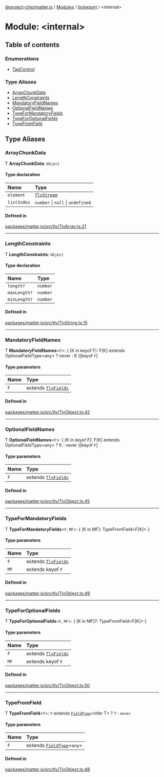 [@project-chip/matter.js](../README.md) / [Modules](../modules.md) / [tlv/export](tlv_export.md) / \<internal\>

# Module: \<internal\>

## Table of contents

### Enumerations

- [TagControl](../enums/tlv_export._internal_.TagControl.md)

### Type Aliases

- [ArrayChunkData](tlv_export._internal_.md#arraychunkdata)
- [LengthConstraints](tlv_export._internal_.md#lengthconstraints)
- [MandatoryFieldNames](tlv_export._internal_.md#mandatoryfieldnames)
- [OptionalFieldNames](tlv_export._internal_.md#optionalfieldnames)
- [TypeForMandatoryFields](tlv_export._internal_.md#typeformandatoryfields)
- [TypeForOptionalFields](tlv_export._internal_.md#typeforoptionalfields)
- [TypeFromField](tlv_export._internal_.md#typefromfield)

## Type Aliases

### ArrayChunkData

Ƭ **ArrayChunkData**: `Object`

#### Type declaration

| Name | Type |
| :------ | :------ |
| `element` | [`TlvStream`](tlv_export.md#tlvstream) |
| `listIndex` | `number` \| ``null`` \| `undefined` |

#### Defined in

[packages/matter.js/src/tlv/TlvArray.ts:21](https://github.com/project-chip/matter.js/blob/904d0c9b952b91f28a21803759c5e5c66ee4d272/packages/matter.js/src/tlv/TlvArray.ts#L21)

___

### LengthConstraints

Ƭ **LengthConstraints**: `Object`

#### Type declaration

| Name | Type |
| :------ | :------ |
| `length?` | `number` |
| `maxLength?` | `number` |
| `minLength?` | `number` |

#### Defined in

[packages/matter.js/src/tlv/TlvString.ts:15](https://github.com/project-chip/matter.js/blob/904d0c9b952b91f28a21803759c5e5c66ee4d272/packages/matter.js/src/tlv/TlvString.ts#L15)

___

### MandatoryFieldNames

Ƭ **MandatoryFieldNames**\<`F`\>: \{ [K in keyof F]: F[K] extends OptionalFieldType\<any\> ? never : K }[keyof `F`]

#### Type parameters

| Name | Type |
| :------ | :------ |
| `F` | extends [`TlvFields`](tlv_export.md#tlvfields) |

#### Defined in

[packages/matter.js/src/tlv/TlvObject.ts:42](https://github.com/project-chip/matter.js/blob/904d0c9b952b91f28a21803759c5e5c66ee4d272/packages/matter.js/src/tlv/TlvObject.ts#L42)

___

### OptionalFieldNames

Ƭ **OptionalFieldNames**\<`F`\>: \{ [K in keyof F]: F[K] extends OptionalFieldType\<any\> ? K : never }[keyof `F`]

#### Type parameters

| Name | Type |
| :------ | :------ |
| `F` | extends [`TlvFields`](tlv_export.md#tlvfields) |

#### Defined in

[packages/matter.js/src/tlv/TlvObject.ts:45](https://github.com/project-chip/matter.js/blob/904d0c9b952b91f28a21803759c5e5c66ee4d272/packages/matter.js/src/tlv/TlvObject.ts#L45)

___

### TypeForMandatoryFields

Ƭ **TypeForMandatoryFields**\<`F`, `MF`\>: \{ [K in MF]: TypeFromField\<F[K]\> }

#### Type parameters

| Name | Type |
| :------ | :------ |
| `F` | extends [`TlvFields`](tlv_export.md#tlvfields) |
| `MF` | extends keyof `F` |

#### Defined in

[packages/matter.js/src/tlv/TlvObject.ts:49](https://github.com/project-chip/matter.js/blob/904d0c9b952b91f28a21803759c5e5c66ee4d272/packages/matter.js/src/tlv/TlvObject.ts#L49)

___

### TypeForOptionalFields

Ƭ **TypeForOptionalFields**\<`F`, `MF`\>: \{ [K in MF]?: TypeFromField\<F[K]\> }

#### Type parameters

| Name | Type |
| :------ | :------ |
| `F` | extends [`TlvFields`](tlv_export.md#tlvfields) |
| `MF` | extends keyof `F` |

#### Defined in

[packages/matter.js/src/tlv/TlvObject.ts:50](https://github.com/project-chip/matter.js/blob/904d0c9b952b91f28a21803759c5e5c66ee4d272/packages/matter.js/src/tlv/TlvObject.ts#L50)

___

### TypeFromField

Ƭ **TypeFromField**\<`F`\>: `F` extends [`FieldType`](../interfaces/tlv_export.FieldType.md)\<infer T\> ? `T` : `never`

#### Type parameters

| Name | Type |
| :------ | :------ |
| `F` | extends [`FieldType`](../interfaces/tlv_export.FieldType.md)\<`any`\> |

#### Defined in

[packages/matter.js/src/tlv/TlvObject.ts:48](https://github.com/project-chip/matter.js/blob/904d0c9b952b91f28a21803759c5e5c66ee4d272/packages/matter.js/src/tlv/TlvObject.ts#L48)
